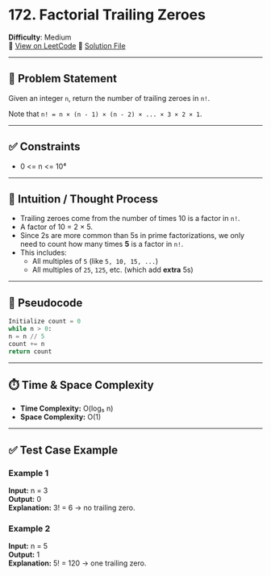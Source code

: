 # 172. Factorial Trailing Zeroes

**Difficulty**: Medium  
🔗 [View on LeetCode](https://leetcode.com/problems/factorial-trailing-zeroes/)
📄 [Solution File](./factorial_trailing_zeroes.py)

---

## 📝 Problem Statement

Given an integer `n`, return the number of trailing zeroes in `n!`.

Note that `n! = n × (n - 1) × (n - 2) × ... × 3 × 2 × 1`.

---

## ✅ Constraints

- 0 <= n <= 10⁴

---

## 🧠 Intuition / Thought Process

- Trailing zeroes come from the number of times 10 is a factor in `n!`.
- A factor of 10 = 2 × 5.
- Since 2s are more common than 5s in prime factorizations, we only need to count how many times **5** is a factor in `n!`.
- This includes:
  - All multiples of `5` (like `5, 10, 15, ...`)
  - All multiples of `25`, `125`, etc. (which add **extra** 5s)

---

## 🔄 Pseudocode
```python
Initialize count = 0
while n > 0:
n = n // 5
count += n
return count
```
---

## ⏱️ Time & Space Complexity

- **Time Complexity:** O(log₅ n)
- **Space Complexity:** O(1)

---

## ✅ Test Case Example

### Example 1
**Input:** n = 3  
**Output:** 0  
**Explanation:** 3! = 6 → no trailing zero.

### Example 2  
**Input:** n = 5  
**Output:** 1  
**Explanation:** 5! = 120 → one trailing zero.